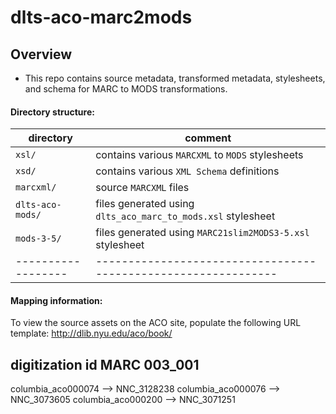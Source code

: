 # dlts-aco-marc2mods

## Overview
* This repo contains source metadata, transformed metadata,
  stylesheets, and schema for MARC to MODS transformations.

#### Directory structure:

| directory        | comment                                                      |
|------------------|--------------------------------------------------------------|
| `xsl/`           | contains various `MARCXML` to `MODS` stylesheets             |
| `xsd/`           | contains various `XML Schema` definitions                    |
| `marcxml/`       | source `MARCXML` files                                       |
| `dlts-aco-mods/` | files generated using `dlts_aco_marc_to_mods.xsl` stylesheet |
| `mods-3-5/`      | files generated using `MARC21slim2MODS3-5.xsl` stylesheet    |
|------------------|--------------------------------------------------------------|


#### Mapping information:

To view the source assets on the ACO site, populate the following URL template:
http://dlib.nyu.edu/aco/book/<digitization id>

digitization id        MARC 003_001
-----------------------------------
columbia_aco000074 --> NNC_3128238
columbia_aco000076 --> NNC_3073605
columbia_aco000200 --> NNC_3071251


